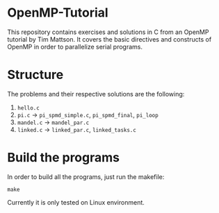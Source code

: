 # OpenMP-Tutorial
This repository contains exercises and solutions in C from an OpenMP tutorial by Tim Mattson. It covers the basic directives and constructs of OpenMP in order to parallelize serial programs.

# Structure
The problems and their respective solutions are the following:
1. `hello.c`
2. `pi.c` -> `pi_spmd_simple.c`, `pi_spmd_final`, `pi_loop`
3. `mandel.c` -> `mandel_par.c`
4. `linked.c` -> `linked_par.c`, `linked_tasks.c`

# Build the programs
In order to build all the programs, just run the makefile:
```
make
```
Currently it is only tested on Linux environment.

